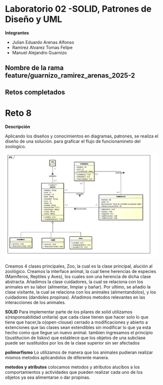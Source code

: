 # Laboratorio 02 -SOLID, Patrones de Diseño y UML
**Integrantes**
- Julian Eduardo Arenas Alfonso
- Ramirez Alvarez Tomas Felipe
- Manuel Alejandro Guarnizo 

**Nombre de la rama**
feature/guarnizo_ramirez_arenas_2025-2
---
## Retos completados

# Reto 8
**Descripción**

Aplicando los diseños y conocimientos en diagramas, patrones, se realiza el diseño de una solución.
para graficar el flujo de funcionamineto del zoologíco.

![img.png](img.png)

Creamos 4 clases principales, Zoo, la cual es la clase principal, alución al zoológico. Creamos la 
interface animal, la cual tiene herencias de especies (Mamiferos, Reptiles y Aves), los cuales son 
una herencia de dicha clase abstracta. 
Añadimos la clase cuidadores, la cual se relaciona con los animales en su labor (alimentar, limpiar y bañar).
Por ultimo, se añadio la clase visitante, la cual se relaciona con los animales (alimentandolos),
y los cuidadores (dandoles propinas).
Añadimos metodos relevantes en las interacciones de los animales.

**SOLID** 
Para implementar parte de los pilares de solid utilizamos s(responsabilidad unitaria) que cada clase tienen
que hacer solo lo que tiene que hacer,la o(open-clouse) cerrado a modificaciones y abierto a extenciones 
que las clases sean extendibles sin modificar lo que ya esta hecho como que llegue un nuevo animal.
tambien ingresamos el principio l(sustitucion de liskov) que establece que los objetos de una subclase puede ser
sustituidos por los de la clase superior sin ser afectados

**polimorfismo** 
Lo utilizamos de manera que los animales pudieran realizar mismos metodos aplicandolos de diferente 
manera.

**metodos y atributos**
colocamos metodos y atributos alucibos a los comportamientos y actividades que pueden realizar cada uno de los 
objetos ya sea alimentarse o dar propinas.

